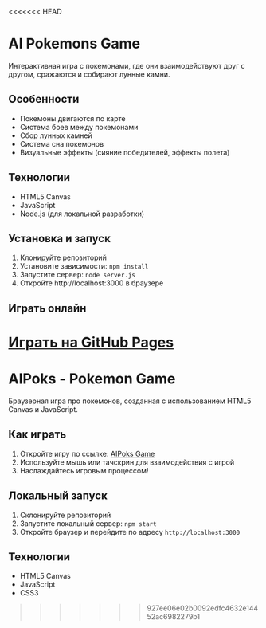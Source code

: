 <<<<<<< HEAD
# AI Pokemons Game

Интерактивная игра с покемонами, где они взаимодействуют друг с другом, сражаются и собирают лунные камни.

## Особенности
- Покемоны двигаются по карте
- Система боев между покемонами
- Сбор лунных камней
- Система сна покемонов
- Визуальные эффекты (сияние победителей, эффекты полета)

## Технологии
- HTML5 Canvas
- JavaScript
- Node.js (для локальной разработки)

## Установка и запуск
1. Клонируйте репозиторий
2. Установите зависимости: `npm install`
3. Запустите сервер: `node server.js`
4. Откройте http://localhost:3000 в браузере

## Играть онлайн
[Играть на GitHub Pages](https://psilokolala.github.io/AIPokemons/) 
=======
# AIPoks - Pokemon Game

Браузерная игра про покемонов, созданная с использованием HTML5 Canvas и JavaScript.

## Как играть

1. Откройте игру по ссылке: [AIPoks Game](https://your-username.github.io/AIPoks)
2. Используйте мышь или тачскрин для взаимодействия с игрой
3. Наслаждайтесь игровым процессом!

## Локальный запуск

1. Склонируйте репозиторий
2. Запустите локальный сервер: `npm start`
3. Откройте браузер и перейдите по адресу `http://localhost:3000`

## Технологии

- HTML5 Canvas
- JavaScript
- CSS3 
>>>>>>> 927ee06e02b0092edfc4632e14452ac6982279b1
